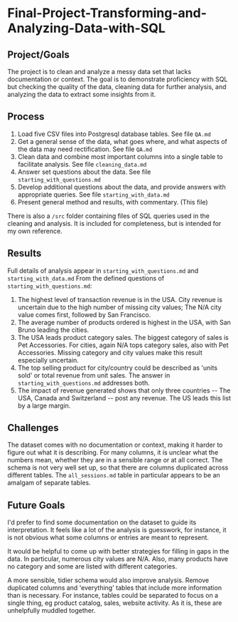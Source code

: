 # Final-Project-Transforming-and-Analyzing-Data-with-SQL

## Project/Goals
The project is to clean and analyze a messy data set that lacks documentation or context. The goal is to demonstrate proficiency with SQL but checking the quality of the data, cleaning data for further analysis, and analyzing the data to extract some insights from it.

## Process
1. Load five CSV files into Postgresql database tables. See file `QA.md`
2. Get a general sense of the data, what goes where, and what aspects of the data may need rectification. See file `QA.md`
3. Clean data and combine most important columns into a single table to facilitate analysis. See file `cleaning_data.md`
4. Answer set questions about the data. See file `starting_with_questions.md`
5. Develop additional questions about the data, and provide answers with appropriate queries. See file `starting_with_data.md`
6. Present general method and results, with commentary. (This file)

There is also a `/src` folder containing files of SQL queries used in the cleaning and analysis. It is included for completeness, but is intended for my own reference.

## Results
Full details of analysis appear in `starting_with_questions.md` and `starting_with_data.md`
From the defined questions of `starting_with_questions.md`:
1. The highest level of transaction revenue is in the USA. City revenue is uncertain due to the high number of missing city values; The N/A city value comes first, followed by San Francisco.
2. The average number of products ordered is highest in the USA, with San Bruno leading the cities.
3. The USA leads product category sales. The biggest category of sales is Pet Accessories. For cities, again N/A tops category sales, also with Pet Accessories. Missing category and city values make this result especially uncertain.
4. The top selling product for city/country could be described as 'units sold' or total revenue from unit sales. The answer in `starting_with_questions.md` addresses both.
5. The impact of revenue generated shows that only three countries -- The USA, Canada and Switzerland -- post any revenue. The US leads this list by a large margin.

## Challenges 
The dataset comes with no documentation or context, making it harder to figure out what it is describing. For many columns, it is unclear what the numbers mean, whether they are in a sensible range or at all correct. The schema is not very well set up, so that there are columns duplicated across different tables. The `all_sessions.md` table in particular appears to be an amalgam of separate tables.

## Future Goals
I'd prefer to find some documentation on the dataset to guide its interpretation. It feels like a lot of the analysis is guesswork, for instance, it is not obvious what some columns or entries are meant to represent. 

It would be helpful to come up with better strategies for filling in gaps in the data. In particular, numerous city values are N/A. Also, many products have no category and some are listed with different categories.

A more sensible, tidier schema would also improve analysis. Remove duplicated columns and 'everything' tables that include more information than is necessary. For instance, tables could be separated to focus on a single thing, eg product catalog, sales, website activity. As it is, these are unhelpfully muddled together.
